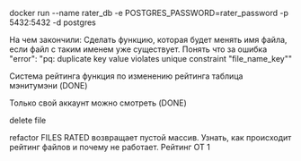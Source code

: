 docker run --name rater_db -e POSTGRES_PASSWORD=rater_password -p 5432:5432 -d postgres


На чем закончили: 
Сделать функцию, которая будет менять имя файла, если файл с таким именем уже существует.
Понять что за ошибка        "error": "pq: duplicate key value violates unique constraint \"file_name_key\""

Система рейтинга
    функция по изменению рейтинга
    таблица мэнитумэни (DONE)

Только свой аккаунт можно смотреть (DONE)

delete file

refactor 
FILES RATED возвращает пустой массив. Узнать, как происходит рейтинг файлов и почему не работает.
Рейтинг ОТ 1